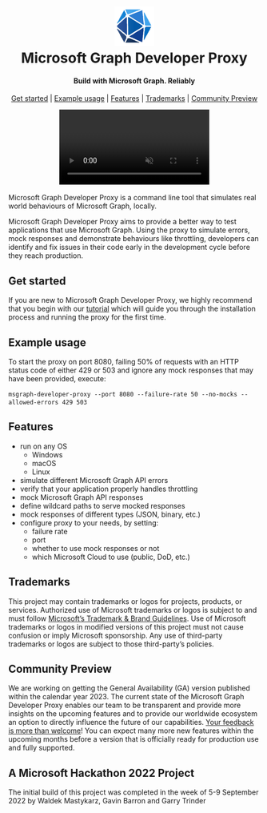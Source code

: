 <h1 align="center">
    <img alt="Microsoft Graph Developer Proxy" src="./samples/img/graph.png" height="78" />
  <br>Microsoft Graph Developer Proxy<br>
</h1>

<h4 align="center">
  Build with Microsoft Graph. Reliably 
</h4>

<p align="center">
  <a href="#get-started">Get started</a> |
  <a href="#example-usage">Example usage</a> |
  <a href="#features">Features</a> |
  <a href="#trademarks">Trademarks</a> |
  <a href="#community-preview">Community Preview</a>
</p>

<p align="center">
<video src="https://user-images.githubusercontent.com/11563347/204810331-8479815d-0d69-4793-aea6-fed737b7d15c.mp4" data-canonical-src="https://user-images.githubusercontent.com/11563347/204810331-8479815d-0d69-4793-aea6-fed737b7d15c.mp4" controls="controls" muted="muted" class="d-block rounded-bottom-2 border-top width-fit" style="max-height:640px;" autoplay>
  </video>
</p>

Microsoft Graph Developer Proxy is a command line tool that simulates real world behaviours of Microsoft Graph, locally.

Microsoft Graph Developer Proxy aims to provide a better way to test applications that use Microsoft Graph. Using the proxy to simulate errors, mock responses and demonstrate behaviours like throttling, developers can identify and fix issues in their code early in the development cycle before they reach production.

## Get started

If you are new to Microsoft Graph Developer Proxy, we highly recommend that you begin with our [tutorial](./wiki/Get-started) which will guide you through the installation process and running the proxy for the first time.

## Example usage

To start the proxy on port 8080, failing 50% of requests with an HTTP status code of either 429 or 503 and ignore any mock responses that may have been provided, execute:

```
msgraph-developer-proxy --port 8080 --failure-rate 50 --no-mocks --allowed-errors 429 503
```

## Features

- run on any OS
  - Windows
  - macOS
  - Linux
- simulate different Microsoft Graph API errors
- verify that your application properly handles throttling
- mock Microsoft Graph API responses
- define wildcard paths to serve mocked responses
- mock responses of different types (JSON, binary, etc.)
- configure proxy to your needs, by setting:
  - failure rate
  - port
  - whether to use mock responses or not
  - which Microsoft Cloud to use (public, DoD, etc.)

## Trademarks

This project may contain trademarks or logos for projects, products, or services. Authorized use of Microsoft trademarks or logos is subject to and must follow [Microsoft’s Trademark & Brand Guidelines](https://www.microsoft.com/en-us/legal/intellectualproperty/trademarks/usage/general). Use of Microsoft trademarks or logos in modified versions of this project must not cause confusion or imply Microsoft sponsorship. Any use of third-party trademarks or logos are subject to those third-party’s policies.

## Community Preview

We are working on getting the General Availability (GA) version published within the calendar year 2023. The current state of the Microsoft Graph Developer Proxy enables our team to be transparent and provide more insights on the upcoming features and to provide our worldwide ecosystem an option to directly influence the future of our capabilities. [Your feedback is more than welcome](/issues)! You can expect many more new features within the upcoming months before a version that is officially ready for production use and fully supported.

## A Microsoft Hackathon 2022 Project

The initial build of this project was completed in the week of 5-9 September 2022 by Waldek Mastykarz, Gavin Barron and Garry Trinder

